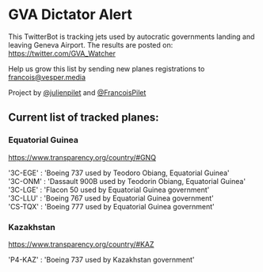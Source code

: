 # GVA Dictator Alert

This TwitterBot is tracking jets used by autocratic governments landing and leaving Geneva Airport. The results are posted on:
https://twitter.com/GVA_Watcher

Help us grow this list by sending new planes registrations to francois@vesper.media

Project by <a href="https://twitter.com/julienpilet">@julienpilet</a> and <a href="https://twitter.com/FrancoisPilet">@FrancoisPilet</a>

## Current list of tracked planes:

### Equatorial Guinea
https://www.transparency.org/country/#GNQ

 '3C-EGE' : 'Boeing 737 used by Teodoro Obiang, Equatorial Guinea'<br>
 '3C-ONM' : 'Dassault 900B used by Teodorin Obiang, Equatorial Guinea'<br>
 '3C-LGE' : 'Flacon 50 used by Equatorial Guinea government'<br>
 '3C-LLU' : 'Boeing 767 used by Equatorial Guinea government'<br>
 'CS-TQX' : 'Boeing 777 used by Equatorial Guinea government'<br>
 
### Kazakhstan	
https://www.transparency.org/country/#KAZ

 'P4-KAZ' : 'Boeing 737 used by Kazakhstan government'
 
